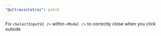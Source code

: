 ```yaml
---
"@ultraviolet/ui": patch
---
```


Fix `<SelectInputV2 />` within `<Modal />` to correctly close when you click outside
